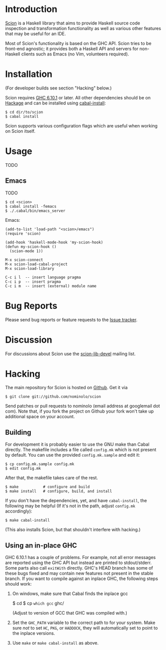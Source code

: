 
Introduction
============

[Scion][home] is a Haskell library that aims to provide Haskell source
code inspection and transformation functionality as well as various
other features that may be useful for an IDE.

Most of Scion's functionality is based on the GHC API.  Scion tries to
be front-end agnostic; it provides both a Haskell API and servers for
non-Haskell clients such as Emacs (no Vim, volunteers required).

  [home]: http://code.google.com/p/scion-lib/


Installation
============

(For developer builds see section "Hacking" below.)

Scion requires [GHC 6.10.1][ghc] or later.  All other dependencies
should be on [Hackage][hackage] and can be installed using
[cabal-install][ci]:

    $ cd dir/to/scion
    $ cabal install

Scion supports various configuration flags which are useful when
working on Scion itself.

  [ghc]: http://haskell.org/ghc/download.html
  [hackage]: http://hackage.haskell.org/packages/hackage.html
  [ci]: http://hackage.haskell.org/trac/hackage/wiki/CabalInstall



Usage
=====

TODO

Emacs
-----

TODO

    $ cd <scion>
    $ cabal install -femacs
    $ ./.cabal/bin/emacs_server

Emacs:

    (add-to-list 'load-path "<scion>/emacs")
    (require 'scion)
    
    (add-hook 'haskell-mode-hook 'my-scion-hook)
    (defun my-scion-hook ()
      (scion-mode 1))
    
    M-x scion-connect
    M-x scion-load-cabal-project
    M-x scion-load-library

    C-c i l  -- insert language pragma
    C-c i p  -- insert pragma
    C-c i m  -- insert (external) module name


Bug Reports
===========

Please send bug reports or feature requests to the [Issue tracker][issues].

  [issues]: http://code.google.com/p/scion-lib/issues/list

Discussion
==========

For discussions about Scion use the [scion-lib-devel][ml] mailing list.

  [ml]: http://groups.google.com/group/scion-lib-devel


Hacking
=======

The main repository for Scion is hosted on [Github][gh].  Get it via

    $ git clone git://github.com/nominolo/scion

Send patches or pull requests to nominolo (email address at googlemail
dot com).  Note that, if you fork the project on Github your fork
won't take up additional space on your account.

  [gh]: http://github.com


Building
--------

For development it is probably easier to use the GNU make than Cabal
directly.  The makefile includes a file called `config.mk` which is
not present by default.  You can use the provided `config.mk.sample`
and edit it:

    $ cp config.mk.sample config.mk
    $ edit config.mk

After that, the makefile takes care of the rest.

    $ make           # configure and build
    $ make install   # configure, build, and install

If you don't have the dependencies, yet, and have `cabal-install`, the
following may be helpful (If it's not in the path, adjust `config.mk`
accordingly):

    $ make cabal-install

(This also installs Scion, but that shouldn't interfere with hacking.)


Using an in-place GHC
---------------------

GHC 6.10.1 has a couple of problems.  For example, not all error
messages are reported using the GHC API but instead are printed to
stdout/stderr.  Some parts also call `exitWith` directly.  GHC's HEAD
branch has some of these bugs fixed and may contain new features not
present in the stable branch.  If you want to compile against an
inplace GHC, the following steps should work:

 1. On windows, make sure that Cabal finds the inplace gcc

    $ cd <path-to-ghc>
    $ cp `which gcc` ghc/

    (Adjust to version of GCC that GHC was compiled with.)

 2. Set the `GHC_PATH` variable to the correct path to for your
    system.  Make sure *not* to set `HC`, `PKG`, or `HADDOCK`, they
    will automatically set to point to the inplace versions.

 3. Use `make` or `make cabal-install` as above.

